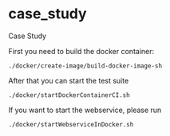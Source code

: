 # case_study
Case Study

First you need to build the docker container:

```
./docker/create-image/build-docker-image-sh
```

After that you can start the test suite

```
./docker/startDockerContainerCI.sh
```

If you want to start the webservice, please run

```
./docker/startWebserviceInDocker.sh
```



